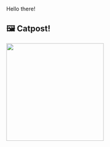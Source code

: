 Hello there!



## 🖼️ Catpost!

<sub>
    <img src="https://cdn2.thecatapi.com/images/bq8.jpg" height="256">
</sub>

